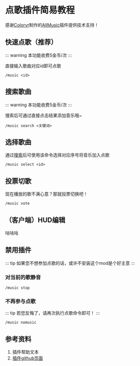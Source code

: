 # 点歌插件简易教程

感谢[Coloryr](https://github.com/Coloryr/)制作的[AllMusic](https://github.com/Coloryr/AllMusic_P)插件提供技术支持！

## 快速点歌（推荐）

::: warning
本功能收费5金币/次
:::

直接输入歌曲对应id即可点歌

```plain
/music <id>
```

## 搜索歌曲

::: warning
本功能收费5金币/次
:::

搜索后可通过直接点击结果添加音乐哦~

```plain
/music search <关键词>
```

## 选择歌曲

通过[搜索](#搜索歌曲)后可使用该命令选择对应序号将音乐加入点歌

```plain
/music select <id>
```

## 投票切歌

现在播放的歌不满心意？那就投票切换吧！

```
/music vote
```

## （客户端）HUD编辑

咕咕咕

## 禁用插件

::: tip
如果您不想参加点歌的话，或许不安装这个mod是个好主意
:::

### 对当前的歌静音

```plain
/music stop
```

### 不再参与点歌

::: tip
若您反悔了，请再次执行点歌命令即可！
:::

```plain
/music nomusic
```

## 参考资料

1. 插件帮助文本
2. [插件github页面](https://github.com/Coloryr/AllMusic_P)
<!-- 3. [插件mcbbs宣传](https://www.mcbbs.net/thread-972589-1-1.html) -->
